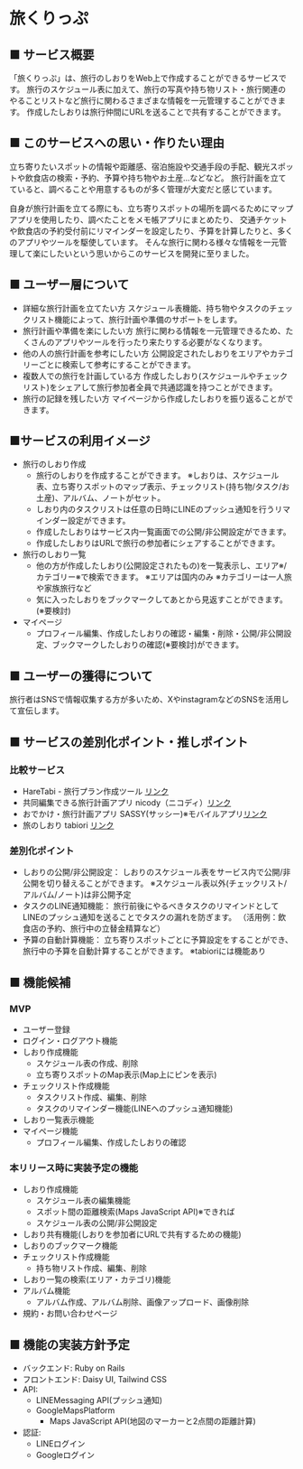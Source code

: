 # 旅くりっぷ

## ■ サービス概要
「旅くりっぷ」は、旅行のしおりをWeb上で作成することができるサービスです。
旅行のスケジュール表に加えて、旅行の写真や持ち物リスト・旅行関連のやることリストなど旅行に関わるさまざまな情報を一元管理することができます。
作成したしおりは旅行仲間にURLを送ることで共有することができます。

## ■ このサービスへの思い・作りたい理由
立ち寄りたいスポットの情報や距離感、宿泊施設や交通手段の手配、観光スポットや飲食店の検索・予約、予算や持ち物やお土産...などなど。
旅行計画を立てていると、調べることや用意するものが多く管理が大変だと感じています。

自身が旅行計画を立てる際にも、立ち寄りスポットの場所を調べるためにマップアプリを使用したり、調べたことをメモ帳アプリにまとめたり、
交通チケットや飲食店の予約受付前にリマインダーを設定したり、予算を計算したりと、多くのアプリやツールを駆使しています。
そんな旅行に関わる様々な情報を一元管理して楽にしたいという思いからこのサービスを開発に至りました。

## ■ ユーザー層について
- 詳細な旅行計画を立てたい方
	スケジュール表機能、持ち物やタスクのチェックリスト機能によって、旅行計画や準備のサポートをします。
- 旅行計画や準備を楽にしたい方
	旅行に関わる情報を一元管理できるため、たくさんのアプリやツールを行ったり来たりする必要がなくなります。
- 他の人の旅行計画を参考にしたい方
	公開設定されたしおりをエリアやカテゴリーごとに検索して参考にすることができます。
- 複数人での旅行を計画している方
	作成したしおり(スケジュールやチェックリスト)をシェアして旅行参加者全員で共通認識を持つことができます。
- 旅行の記録を残したい方
	マイページから作成したしおりを振り返ることができます。

## ■サービスの利用イメージ
- 旅行のしおり作成
	- 旅行のしおりを作成することができます。
		※しおりは、スケジュール表、立ち寄りスポットのマップ表示、チェックリスト(持ち物/タスク/お土産)、アルバム、ノートがセット。
	- しおり内のタスクリストは任意の日時にLINEのプッシュ通知を行うリマインダー設定ができます。
	- 作成したしおりはサービス内一覧画面での公開/非公開設定ができます。
	- 作成したしおりはURLで旅行の参加者にシェアすることができます。
- 旅行のしおり一覧
	- 他の方が作成したしおり(公開設定されたもの)を一覧表示し、エリア※/カテゴリー※で検索できます。
		※エリアは国内のみ
		※カテゴリーは一人旅や家族旅行など
	- 気に入ったしおりをブックマークしてあとから見返すことができます。(※要検討)
- マイページ
	- プロフィール編集、作成したしおりの確認・編集・削除・公開/非公開設定、ブックマークしたしおりの確認(※要検討)ができます。

## ■ ユーザーの獲得について
旅行者はSNSで情報収集する方が多いため、XやinstagramなどのSNSを活用して宣伝します。

## ■ サービスの差別化ポイント・推しポイント
### 比較サービス
- HareTabi - 旅行プラン作成ツール [リンク](https://www.haretabi.jp/)
- 共同編集できる旅行計画アプリ nicody（ニコディ）[リンク](https://nicody.jp/)
- おでかけ・旅行計画アプリ SASSY(サッシー)※モバイルアプリ[リンク](https://relyontrip.com/sassy/)
- 旅のしおり tabiori [リンク](https://tabiori.com/)

### 差別化ポイント
- しおりの公開/非公開設定：
	しおりのスケジュール表をサービス内で公開/非公開を切り替えることができます。
	※スケジュール表以外(チェックリスト/アルバム/ノート)は非公開予定
- タスクのLINE通知機能：
	旅行前後にやるべきタスクのリマインドとしてLINEのプッシュ通知を送ることでタスクの漏れを防ぎます。
	（活用例：飲食店の予約、旅行中の立替金精算など）
- 予算の自動計算機能：
	立ち寄りスポットごとに予算設定をすることができ、旅行中の予算を自動計算することができます。
	※tabioriには機能あり

## ■ 機能候補
### MVP
- ユーザー登録
- ログイン・ログアウト機能
- しおり作成機能
	- スケジュール表の作成、削除
	- 立ち寄りスポットのMap表示(Map上にピンを表示)
- チェックリスト作成機能
	- タスクリスト作成、編集、削除
	- タスクのリマインダー機能(LINEへのプッシュ通知機能)
- しおり一覧表示機能
- マイページ機能
	- プロフィール編集、作成したしおりの確認

### 本リリース時に実装予定の機能
- しおり作成機能
	- スケジュール表の編集機能
	- スポット間の距離検索(Maps JavaScript API)※できれば
	- スケジュール表の公開/非公開設定
- しおり共有機能(しおりを参加者にURLで共有するための機能)
- しおりのブックマーク機能
- チェックリスト作成機能
	- 持ち物リスト作成、編集、削除
- しおり一覧の検索(エリア・カテゴリ)機能
- アルバム機能
	- アルバム作成、アルバム削除、画像アップロード、画像削除
- 規約・お問い合わせページ

## ■ 機能の実装方針予定
- バックエンド: Ruby on Rails
- フロントエンド: Daisy UI, Tailwind CSS
- API:
	- LINEMessaging API(プッシュ通知)
	- GoogleMapsPlatform
		- Maps JavaScript API(地図のマーカーと2点間の距離計算)
- 認証:
	- LINEログイン
	- Googleログイン